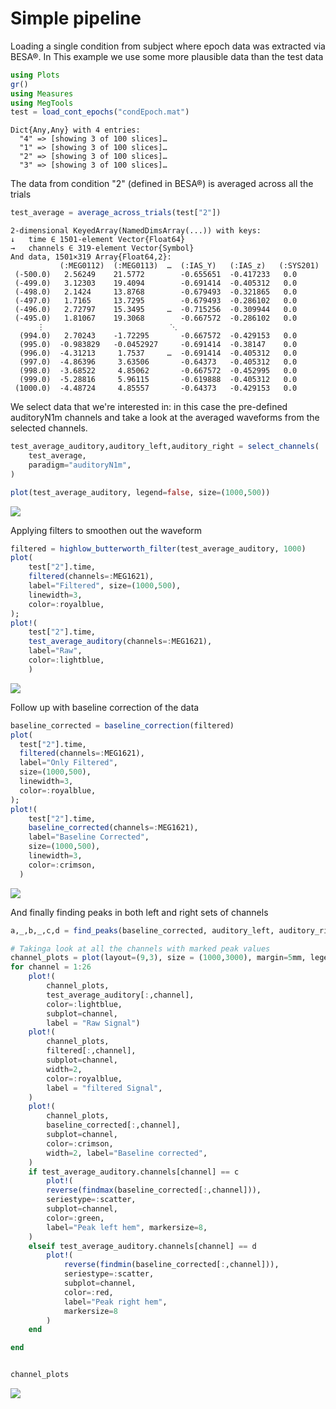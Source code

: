 # Simple pipeline



Loading a single condition from subject where epoch data was extracted via BESA®. In This
example we use some more plausible data than the test data

````julia
using Plots
gr()
using Measures
using MegTools
test = load_cont_epochs("condEpoch.mat")
````


````
Dict{Any,Any} with 4 entries:
  "4" => [showing 3 of 100 slices]…
  "1" => [showing 3 of 100 slices]…
  "2" => [showing 3 of 100 slices]…
  "3" => [showing 3 of 100 slices]…
````




The data from condition "2" (defined in BESA®) is averaged across all the trials

````julia
test_average = average_across_trials(test["2"])
````


````
2-dimensional KeyedArray(NamedDimsArray(...)) with keys:
↓   time ∈ 1501-element Vector{Float64}
→   channels ∈ 319-element Vector{Symbol}
And data, 1501×319 Array{Float64,2}:
           (:MEG0112)  (:MEG0113)  …  (:IAS_Y)   (:IAS_z)   (:SYS201)
 (-500.0)   2.56249    21.5772        -0.655651  -0.417233   0.0     
 (-499.0)   3.12303    19.4094        -0.691414  -0.405312   0.0     
 (-498.0)   2.1424     13.8768        -0.679493  -0.321865   0.0     
 (-497.0)   1.7165     13.7295        -0.679493  -0.286102   0.0     
 (-496.0)   2.72797    15.3495     …  -0.715256  -0.309944   0.0     
 (-495.0)   1.81067    19.3068        -0.667572  -0.286102   0.0     
      ⋮                            ⋱                                 
  (994.0)   2.70243    -1.72295       -0.667572  -0.429153   0.0     
  (995.0)  -0.983829   -0.0452927     -0.691414  -0.38147    0.0     
  (996.0)  -4.31213     1.7537     …  -0.691414  -0.405312   0.0     
  (997.0)  -4.86396     3.63506       -0.64373   -0.405312   0.0     
  (998.0)  -3.68522     4.85062       -0.667572  -0.452995   0.0     
  (999.0)  -5.28816     5.96115       -0.619888  -0.405312   0.0     
 (1000.0)  -4.48724     4.85557       -0.64373   -0.429153   0.0
````



We select data that we're interested in: in this case the pre-defined auditoryN1m channels
and take a look at the averaged waveforms from the selected channels.

````julia
test_average_auditory,auditory_left,auditory_right = select_channels(
    test_average,
    paradigm="auditoryN1m",
)

plot(test_average_auditory, legend=false, size=(1000,500))
````


![](figures/testingpreproc_3_1.png)


Applying filters to smoothen out the waveform

````julia
filtered = highlow_butterworth_filter(test_average_auditory, 1000)
plot(
    test["2"].time,
    filtered(channels=:MEG1621),
    label="Filtered", size=(1000,500),
    linewidth=3,
    color=:royalblue,
);
plot!(
    test["2"].time,
    test_average_auditory(channels=:MEG1621),
    label="Raw",
    color=:lightblue,
    )
````


![](figures/testingpreproc_4_1.png)


Follow up with baseline correction of the data

````julia
baseline_corrected = baseline_correction(filtered)
plot(
  test["2"].time,
  filtered(channels=:MEG1621),
  label="Only Filtered",
  size=(1000,500),
  linewidth=3,
  color=:royalblue,
);
plot!(
    test["2"].time,
    baseline_corrected(channels=:MEG1621),
    label="Baseline Corrected",
    size=(1000,500),
    linewidth=3,
    color=:crimson,
  )
````


![](figures/testingpreproc_5_1.png)


And finally finding peaks in both left and right sets of channels

````julia
a,_,b,_,c,d = find_peaks(baseline_corrected, auditory_left, auditory_right)

# Takinga look at all the channels with marked peak values
channel_plots = plot(layout=(9,3), size = (1000,3000), margin=5mm, legend=false, ticks=[])
for channel = 1:26
    plot!(
        channel_plots,
        test_average_auditory[:,channel],
        color=:lightblue,
        subplot=channel,
        label = "Raw Signal")
    plot!(
        channel_plots,
        filtered[:,channel],
        subplot=channel,
        width=2,
        color=:royalblue,
        label = "filtered Signal",
    )
    plot!(
        channel_plots,
        baseline_corrected[:,channel],
        subplot=channel,
        color=:crimson,
        width=2, label="Baseline corrected",
    )
    if test_average_auditory.channels[channel] == c
        plot!(
        reverse(findmax(baseline_corrected[:,channel])),
        seriestype=:scatter,
        subplot=channel,
        color=:green,
        label="Peak left hem", markersize=8,
    )
    elseif test_average_auditory.channels[channel] == d
        plot!(
            reverse(findmin(baseline_corrected[:,channel])),
            seriestype=:scatter,
            subplot=channel,
            color=:red,
            label="Peak right hem",
            markersize=8
        )
    end

end


channel_plots
````


![](figures/testingpreproc_6_1.png)
